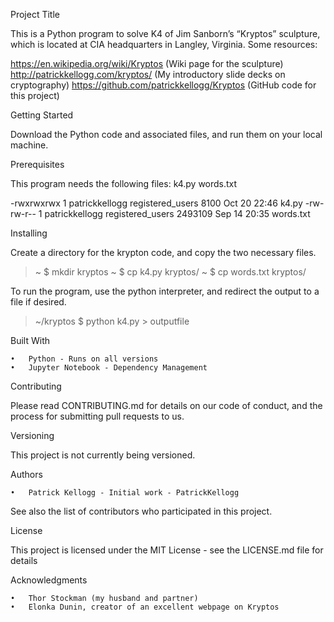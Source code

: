 Project Title

This is a Python program to solve K4 of Jim Sanborn’s “Kryptos” sculpture, which is located at CIA headquarters in Langley, Virginia.
Some resources:

https://en.wikipedia.org/wiki/Kryptos (Wiki page for the sculpture)
http://patrickkellogg.com/kryptos/ (My introductory slide decks on cryptography)
https://github.com/patrickkellogg/Kryptos (GitHub code for this project)

Getting Started

Download the Python code and associated files, and run them on your local machine.

Prerequisites

This program needs the following files:
k4.py
words.txt

-rwxrwxrwx 1 patrickkellogg registered_users    8100 Oct 20 22:46 k4.py
-rw-rw-r-- 1 patrickkellogg registered_users 2493109 Sep 14 20:35 words.txt

Installing

Create a directory for the krypton code, and copy the two necessary files.

> ~ $ mkdir kryptos
> ~ $ cp k4.py kryptos/
> ~ $ cp words.txt kryptos/

To run the program, use the python interpreter, and redirect the output to a file if desired.

> ~/kryptos $ python k4.py > outputfile

Built With

	•	Python - Runs on all versions
	•	Jupyter Notebook - Dependency Management
	
Contributing

Please read CONTRIBUTING.md for details on our code of conduct, and the process for submitting pull requests to us.

Versioning

This project is not currently being versioned.

Authors

	•	Patrick Kellogg - Initial work - PatrickKellogg

See also the list of contributors who participated in this project.

License

This project is licensed under the MIT License - see the LICENSE.md file for details

Acknowledgments

	•	Thor Stockman (my husband and partner)
	•	Elonka Dunin, creator of an excellent webpage on Kryptos
